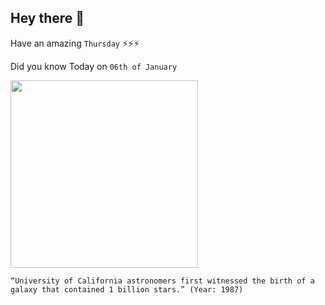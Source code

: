 ## Hey there 👋
Have an amazing `Thursday` ⚡⚡⚡

Did you know Today on `06th of January`
 
 [<img src="https://thumbs-prod.si-cdn.com/73YmFRdqSbdYN44Dk0hSsNbm1JU=/800x600/filters:no_upscale()/https://public-media.si-cdn.com/filer/10/13/10135e71-4e55-483b-bc41-b6fe7f8d29df/kilonova_thumbnail_02.png" width="300" />](https://www.nytimes.com/1987/01/07/us/astronomers-report-seeing-galaxy-s-birth-for-first-time.html) 
 ```
“University of California astronomers first witnessed the birth of a galaxy that contained 1 billion stars.” (Year: 1987)
```
